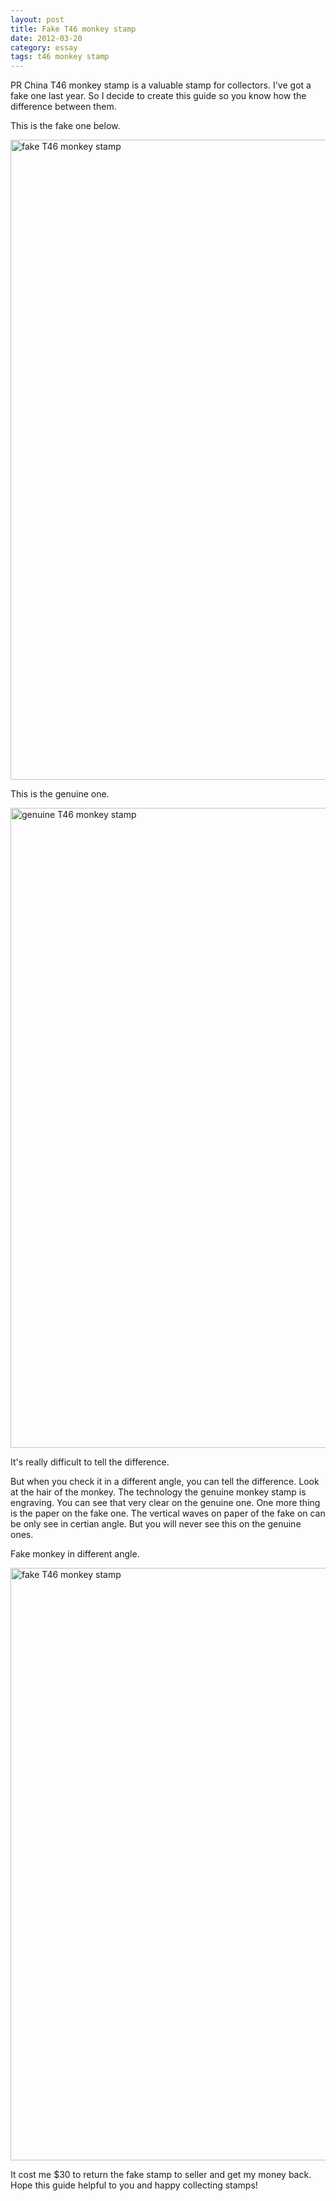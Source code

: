 ```yaml
---
layout: post
title: Fake T46 monkey stamp
date: 2012-03-20
category: essay
tags: t46 monkey stamp
---
```

PR China T46 monkey stamp is a valuable stamp for collectors. I've got a fake one last year. So I decide to create this guide so you know how the difference between them.

This is the fake one below.

<a href="http://www.flickr.com/photos/jiangle/6864360058/" title="fake T46 monkey stamp by Jiang Le, on Flickr"><img src="http://farm8.staticflickr.com/7218/6864360058_3279f6cd71_b.jpg" width="807" height="1024" alt="fake T46 monkey stamp"></a>

This is the genuine one.

<a href="http://www.flickr.com/photos/jiangle/7010474417/" title="genuine T46 monkey stamp by Jiang Le, on Flickr"><img src="http://farm8.staticflickr.com/7253/7010474417_d13fc9deb6_b.jpg" width="926" height="1024" alt="genuine T46 monkey stamp"></a>

It's really difficult to tell the difference.

But when you check it in a different angle, you can tell the difference. Look at the hair of the monkey. The technology the genuine monkey stamp is engraving. You can see that very clear on the genuine one. One more thing is the paper on the fake one. The vertical waves on paper of the fake on can be only see in certian angle. But you will never see this on the genuine ones.

Fake monkey in different angle.

<a href="http://www.flickr.com/photos/jiangle/7010474959/" title="fake T46 monkey stamp by Jiang Le, on Flickr"><img src="http://farm8.staticflickr.com/7099/7010474959_176439f8cf_b.jpg" width="1024" height="948" alt="fake T46 monkey stamp"></a>

It cost me $30 to return the fake stamp to seller and get my money back. Hope this guide helpful to you and happy collecting stamps!
